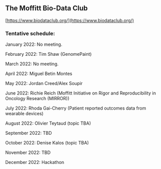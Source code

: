## The Moffitt Bio-Data Club
[https://www.biodataclub.org/](https://www.biodataclub.org/)

### Tentative schedule:

January 2022: No meeting.

February 2022: Tim Shaw (GenomePaint)

March 2022: No meeting.

April 2022: Miguel Betin Montes

May 2022: Jordan Creed/Alex Soupir

June 2022: Richie Reich (Moffitt Initiative on Rigor and Reproducibility in Oncology Research (MIRROR))

July 2022: Rhoda Gai-Cherry (Patient reported outcomes data from wearable devices)

August 2022: Olivier Teytaud (topic TBA)

September 2022: TBD

October 2022: Denise Kalos (topic TBA)

November 2022: TBD

December 2022: Hackathon
